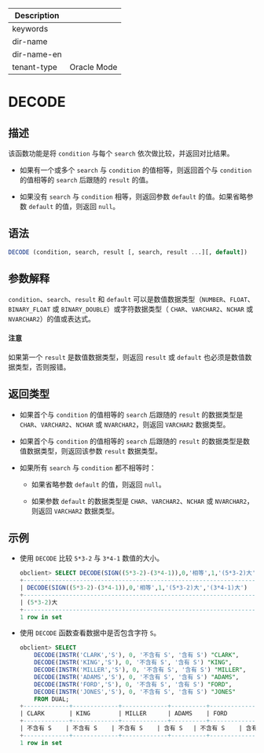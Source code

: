 | Description   |                 |
|---------------|-----------------|
| keywords      |                 |
| dir-name      |                 |
| dir-name-en   |                 |
| tenant-type   | Oracle Mode     |

# DECODE

## 描述

该函数功能是将 `condition` 与每个 `search` 依次做比较，并返回对比结果。

* 如果有一个或多个 `search` 与 `condition` 的值相等，则返回首个与 `condition` 的值相等的 `search` 后跟随的 `result` 的值。

* 如果没有 `search` 与 `condition` 相等，则返回参数 `default` 的值。如果省略参数 `default` 的值，则返回 `null`。

## 语法

```sql
DECODE (condition, search, result [, search, result ...][, default])
```

## 参数解释

`condition`、`search`、`result` 和 `default` 可以是数值数据类型（`NUMBER`、`FLOAT`、`BINARY_FLOAT` 或 `BINARY_DOUBLE`）或字符数据类型（ `CHAR`、`VARCHAR2`、`NCHAR` 或 `NVARCHAR2`）的值或表达式。
  <main id="notice" type='notice'>
    <h4>注意</h4>
    <p>如果第一个 <code>result</code> 是数值数据类型，则返回 <code>result</code> 或 <code>default</code> 也必须是数值数据类型，否则报错。</p>
  </main>

## 返回类型

* 如果首个与 `condition` 的值相等的 `search` 后跟随的 `result` 的数据类型是 `CHAR`、`VARCHAR2`、`NCHAR` 或 `NVARCHAR2`，则返回 `VARCHAR2` 数据类型。

* 如果首个与 `condition` 的值相等的 `search` 后跟随的 `result` 的数据类型是数值数据类型，则返回该参数 `result` 数据类型。

* 如果所有 `search` 与 `condition` 都不相等时：

  * 如果省略参数 `default` 的值，则返回 `null`。

  * 如果参数 `default` 的数据类型是 `CHAR`、`VARCHAR2`、`NCHAR` 或 `NVARCHAR2`，则返回 `VARCHAR2` 数据类型。

## 示例

* 使用 `DECODE` 比较 `5*3-2` 与 `3*4-1` 数值的大小。

  ```sql
  obclient> SELECT DECODE(SIGN((5*3-2)-(3*4-1)),0,'相等',1,'(5*3-2)大','(3*4-1)大') FROM DUAL;
  +----------------------------------------------------------------------+
  | DECODE(SIGN((5*3-2)-(3*4-1)),0,'相等',1,'(5*3-2)大','(3*4-1)大')     |
  +----------------------------------------------------------------------+
  | (5*3-2)大                                                            |
  +----------------------------------------------------------------------+
  1 row in set
  ```

* 使用 `DECODE` 函数查看数据中是否包含字符 `S`。

  ```sql
  obclient> SELECT
      DECODE(INSTR('CLARK','S'), 0, '不含有 S', '含有 S') "CLARK",
      DECODE(INSTR('KING','S'), 0, '不含有 S', '含有 S') "KING",
      DECODE(INSTR('MILLER','S'), 0, '不含有 S', '含有 S') "MILLER",
      DECODE(INSTR('ADAMS','S'), 0, '不含有 S', '含有 S') "ADAMS",
      DECODE(INSTR('FORD','S'), 0, '不含有 S', '含有 S') "FORD",
      DECODE(INSTR('JONES','S'), 0, '不含有 S', '含有 S') "JONES"
      FROM DUAL;
  +-------------+-------------+-------------+----------+-------------+----------+
  | CLARK       | KING        | MILLER      | ADAMS    | FORD        | JONES    |
  +-------------+-------------+-------------+----------+-------------+----------+
  | 不含有 S    | 不含有 S    | 不含有 S    | 含有 S   | 不含有 S    | 含有 S   |
  +-------------+-------------+-------------+----------+-------------+----------+
  1 row in set
  ```

